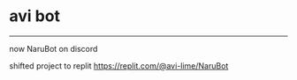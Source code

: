 # avi bot 
-----------
now NaruBot on discord

shifted project to replit
https://replit.com/@avi-lime/NaruBot
